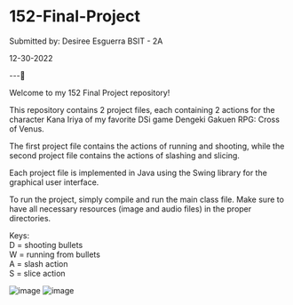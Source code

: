 # 152-Final-Project

Submitted by:
Desiree Esguerra 
BSIT - 2A

12-30-2022

---🌻

Welcome to my 152 Final Project repository!

This repository contains 2 project files, each containing 2 actions for the character Kana Iriya of my favorite DSi game Dengeki Gakuen RPG: Cross of Venus.

The first project file contains the actions of running and shooting, while the second project file contains the actions of slashing and slicing.

Each project file is implemented in Java using the Swing library for the graphical user interface.

To run the project, simply compile and run the main class file. Make sure to have all necessary resources (image and audio files) in the proper directories.


 Keys:            
 D = shooting  bullets     
 W = running from bullets  
 A = slash action          
 S = slice action          

 
 
 ![image](https://user-images.githubusercontent.com/35630143/210026972-de8f94dd-d3d2-4279-8b23-ff4f9e323d1c.png)
![image](https://user-images.githubusercontent.com/35630143/210026975-b9fbcf0c-1af1-4e13-b116-80f5b847aefb.png)
